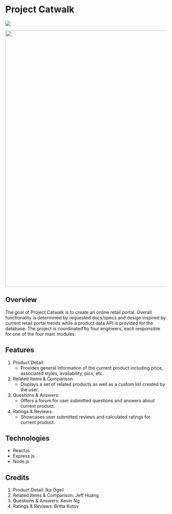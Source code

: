 # Project Catwalk
<img src="https://img.shields.io/badge/react-v16.14-blue">
<p align="center">
  <img src="https://github.com/kinetickingfishers/ProjectCatwalk/blob/main/fec2.gif" align="center" width="800">
</p>

## Overview
The goal of Project Catwalk is to create an online retail portal. Overall functionality is determined by requested docs/specs and design inspired by current retail portal trends while a product data API is provided for the database. The project is coordinated by four engineers, each responsible for one of the four main modules.

## Features
1. Product Detail: 
   - Provides general information of the current product including price, associated styles, availability, pics, etc.
2. Related Items & Comparison
   - Displays a set of related products as well as a custom list created by the user.
3. Questions & Answers:
   - Offers a forum for user submitted questions and answers about current product.
4. Ratings & Reviews:
   - Showcases user submitted reviews and calculated ratings for current product.

## Technologies
* React.js
* Express.js
* Node.js

## Credits
1. Product Detail: Ika Ogeil
2. Related Items & Comparison: Jeff Huang
3. Questions & Answers: Kevin Ng
4. Ratings & Reviews: Britta Kotov
